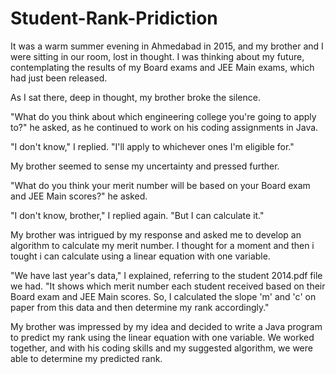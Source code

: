 # Student-Rank-Pridiction

It was a warm summer evening in Ahmedabad in 2015, and my brother and I were sitting in our room, lost in thought. I was thinking about my future, contemplating the results of my Board exams and JEE Main exams, which had just been released.

As I sat there, deep in thought, my brother broke the silence.

"What do you think about which engineering college you're going to apply to?" he asked, as he continued to work on his coding assignments in Java.

"I don't know," I replied. "I'll apply to whichever ones I'm eligible for."

My brother seemed to sense my uncertainty and pressed further.

"What do you think your merit number will be based on your Board exam and JEE Main scores?" he asked.

"I don't know, brother," I replied again. "But I can calculate it."

My brother was intrigued by my response and asked me to develop an algorithm to calculate my merit number. I thought for a moment and then i tought i can calculate using a linear equation with one variable.

"We have last year's data," I explained, referring to the student 2014.pdf file we had. "It shows which merit number each student received based on their Board exam and JEE Main scores. So, I  calculated the slope 'm' and 'c' on paper from this data and then determine my rank accordingly."

My brother was impressed by my idea and decided to write a Java program to predict my rank using the linear equation with one variable. We worked together, and with his coding skills and my suggested algorithm, we were able to determine my predicted rank.
